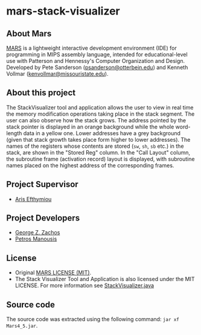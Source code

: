 # mars-stack-visualizer

## About Mars
[MARS](http://courses.missouristate.edu/KenVollmar/mars/) is a lightweight interactive
development environment (IDE) for programming in MIPS assembly language, intended for
educational-level use with Patterson and Hennessy's Computer Organization and Design.
Developed by Pete Sanderson (psanderson@otterbein.edu) and Kenneth Vollmar (kenvollmar@missouristate.edu).

## About this project
The StackVisualizer tool and application allows the user to view in real time the memory modification operations
taking place in the stack segment. The user can also observe how the stack grows.
The address pointed by the stack pointer is displayed in an orange background
while the whole word-length data in a yellow one. Lower addresses have a grey
background (given that stack growth takes place form higher to lower addresses).
The names of the registers whose contents are stored (`sw`, `sh`, `sb` etc.) in the
stack, are shown in the "Stored Reg" column. In the "Call Layout" column, the subroutine
frame (activation record) layout is displayed, with subroutine names placed on the highest
address of the corresponding frames.

## Project Supervisor
 - [Aris Efthymiou](https://www.cse.uoi.gr/~efthym)

## Project Developers
 - [George Z. Zachos](https://www.cse.uoi.gr/~gzachos)
 - [Petros Manousis](https://www.cs.uoi.gr/~pmanousi)

## License
 * Original [MARS LICENSE (MIT)](./MARSlicense.txt).
 * The Stack Visualizer Tool and Application is also licensed under the MIT LICENSE. For more information see [StackVisualizer.java](mars/tools/StackVisualizer.java)

## Source code
The source code was extracted using the following command: ```jar xf Mars4_5.jar```.

